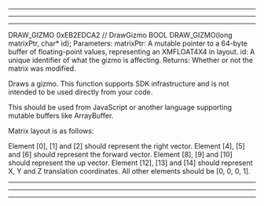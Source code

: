 -----------------------------------------------------------------------------------------------------------------------------------------------------
-----------------------------------------------------------------------------------------------------------------------------------------------------
-----------------------------------------------------------------------------------------------------------------------------------------------------

DRAW_GIZMO
0xEB2EDCA2
// DrawGizmo
BOOL DRAW_GIZMO(long matrixPtr, char* id);
Parameters:
matrixPtr: A mutable pointer to a 64-byte buffer of floating-point values, representing an XMFLOAT4X4 in layout.
id: A unique identifier of what the gizmo is affecting.
Returns:
Whether or not the matrix was modified.

Draws a gizmo. This function supports SDK infrastructure and is not intended to be used directly from your code.

This should be used from JavaScript or another language supporting mutable buffers like ArrayBuffer.

Matrix layout is as follows:

Element [0], [1] and [2] should represent the right vector.
Element [4], [5] and [6] should represent the forward vector.
Element [8], [9] and [10] should represent the up vector.
Element [12], [13] and [14] should represent X, Y and Z translation coordinates.
All other elements should be [0, 0, 0, 1].

-----------------------------------------------------------------------------------------------------------------------------------------------------
-----------------------------------------------------------------------------------------------------------------------------------------------------
-----------------------------------------------------------------------------------------------------------------------------------------------------
